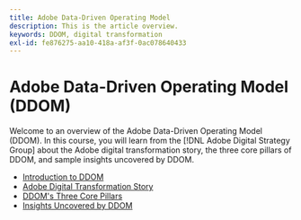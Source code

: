```yaml
---
title: Adobe Data-Driven Operating Model
description: This is the article overview.
keywords: DDOM, digital transformation
exl-id: fe876275-aa10-418a-af3f-0ac078640433
---
```

# Adobe Data-Driven Operating Model (DDOM)

Welcome to an overview of the Adobe Data-Driven Operating Model (DDOM). In this course, you will learn from the [!DNL Adobe Digital Strategy Group] about the Adobe digital transformation story, the three core pillars of DDOM, and sample insights uncovered by DDOM.

* [Introduction to DDOM](ddom-introduction.md)
* [Adobe Digital Transformation Story](transformation-story.md)
* [DDOM's Three Core Pillars](ddom-components.md)
* [Insights Uncovered by DDOM](ddom-insights.md)

<!--
This is the landing page of the user guide. It should be the first list item in the TOC.md file.

See other user landing pages to get ideas.
-->
